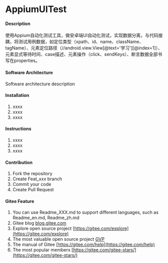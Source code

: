 # AppiumUITest

#### Description
使用Appium自动化测试工具，做安卓端UI自动化测试，实现数据分离，与代码接耦，将测试用例数据，如定位类型（xpath、id、name、className、tagName）、元素定位路径（//android.view.View[@text='学习'][@index=1]）、元素显式等待时间、case描述、元素操作（click、sendKeys）、断言数据全部书写在properties。

#### Software Architecture
Software architecture description

#### Installation

1.  xxxx
2.  xxxx
3.  xxxx

#### Instructions

1.  xxxx
2.  xxxx
3.  xxxx

#### Contribution

1.  Fork the repository
2.  Create Feat_xxx branch
3.  Commit your code
4.  Create Pull Request


#### Gitee Feature

1.  You can use Readme\_XXX.md to support different languages, such as Readme\_en.md, Readme\_zh.md
2.  Gitee blog [blog.gitee.com](https://blog.gitee.com)
3.  Explore open source project [https://gitee.com/explore](https://gitee.com/explore)
4.  The most valuable open source project [GVP](https://gitee.com/gvp)
5.  The manual of Gitee [https://gitee.com/help](https://gitee.com/help)
6.  The most popular members  [https://gitee.com/gitee-stars/](https://gitee.com/gitee-stars/)
